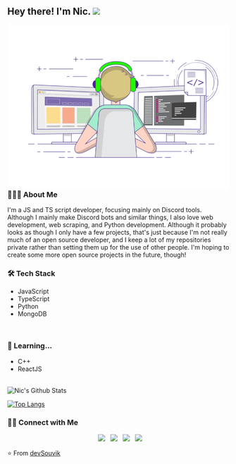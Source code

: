 <h2> Hey there! I'm Nic. <img src="https://github.com/souvikguria98/souvikguria98/blob/master/Hi.gif" width="25"></h2>
<img align="right" alt="GIF" src="https://raw.githubusercontent.com/devSouvik/devSouvik/master/gif3.gif" width="500"/>

<h3> 👨🏻‍💻 About Me </h3>

I'm a JS and TS script developer, focusing mainly on Discord tools. Although I mainly make Discord bots and similar things, I also love web development, web scraping, and Python development. Although it probably looks as though I only have a few projects, that's just because I'm not really much of an open source developer, and I keep a lot of my repositories private rather than setting them up for the use of other people. I'm hoping to create some more open source projects in the future, though!

<h3>🛠 Tech Stack</h3>

- JavaScript
- TypeScript
- Python
- MongoDB

<br>

<h3>📕 Learning...</h3>

- C++
- ReactJS

<br>

<img align="center" src="https://github-readme-stats.vercel.app/api?username=thebignic&include_all_commits=true&count_private=true&show_icons=true&line_height=20&title_color=7A7ADB&icon_color=2234AE&text_color=D3D3D3&bg_color=0,000000,130F40" alt="Nic's Github Stats">

</br>

[![Top Langs](https://github-readme-stats.vercel.app/api/top-langs/?username=thebignic&layout=compact&text_color=daf7dc&bg_color=151515)](https://github.com/devSouvik/github-readme-stats)


<h3> 🤝🏻 Connect with Me </h3>

<p align="center">
&nbsp; <a href="https://twitter.com/_souvik_guria" target="_blank" rel="noopener noreferrer"><img src="https://img.icons8.com/plasticine/100/000000/twitter.png" width="50" /></a>  
&nbsp; <a href="https://www.instagram.com/the_caffeine__addict/" target="_blank" rel="noopener noreferrer"><img src="https://img.icons8.com/plasticine/100/000000/instagram-new.png" width="50" /></a>  
&nbsp; <a href="https://www.linkedin.com/in/souvik-guria-/" target="_blank" rel="noopener noreferrer"><img src="https://img.icons8.com/plasticine/100/000000/linkedin.png" width="50" /></a>
&nbsp; <a href="mailto:souvikguria98@gmail.com" target="_blank" rel="noopener noreferrer"><img src="https://img.icons8.com/plasticine/100/000000/gmail.png"  width="50" /></a>
</p>

⭐️ From [devSouvik](https://github.com/devSouvik)
